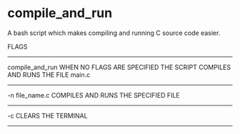 # compile_and_run
A bash script which makes compiling and running C source code easier.

FLAGS
_________________________________________________________
compile_and_run             WHEN NO FLAGS ARE SPECIFIED THE SCRIPT 
                   COMPILES AND RUNS THE FILE main.c
_________________________________________________________
-n file_name.c              COMPILES AND RUNS THE SPECIFIED FILE
_________________________________________________________
-c                          CLEARS THE TERMINAL
_________________________________________________________

